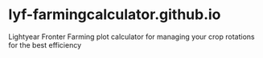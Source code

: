 # lyf-farmingcalculator.github.io
Lightyear Fronter Farming plot calculator for managing your crop rotations for the best efficiency
